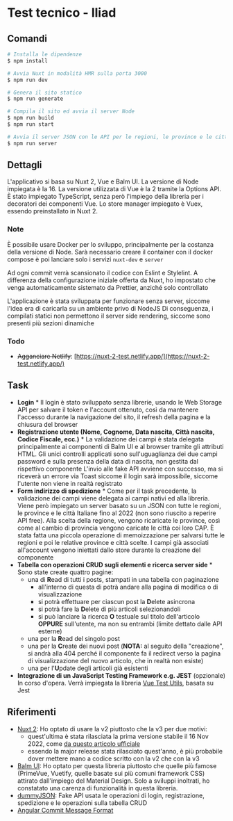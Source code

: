 # Test tecnico - Iliad

## Comandi

```bash
# Installa le dipendenze
$ npm install

# Avvia Nuxt in modalità HMR sulla porta 3000
$ npm run dev

# Genera il sito statico
$ npm run generate

# Compila il sito ed avvia il server Node
$ npm run build
$ npm run start

# Avvia il server JSON con le API per le regioni, le province e le città Italiane
$ npm run server
```

## Dettagli

L'applicativo si basa su Nuxt 2, Vue e Balm UI.
La versione di Node impiegata è la 16.
La versione utilizzata di Vue è la 2 tramite la Options API.
È stato impiegato TypeScript, senza però l'impiego della libreria per i decoratori dei componenti Vue.
Lo store manager impiegato è Vuex, essendo preinstallato in Nuxt 2.

### Note

È possibile usare Docker per lo sviluppo, principalmente per la costanza della versione di Node.
Sarà necessario creare il container con il docker compose è poi lanciare solo i servizi `nuxt-dev` e `server`

Ad ogni commit verrà scansionato il codice con Eslint e Stylelint.
A differenza della configurazione iniziale offerta da Nuxt, ho impostato che venga automaticamente sistemato da Prettier, anziché solo controllato

L'applicazione è stata sviluppata per funzionare senza server, siccome l'idea era di caricarla su un ambiente privo di NodeJS
Di conseguenza, i compilati statici non permettono il server side rendering, siccome sono presenti più sezioni dinamiche

### Todo

- ~~Agganciare Netlify~~: [https://nuxt-2-test.netlify.app/](https://nuxt-2-test.netlify.app/)

## Task

- **Login** \*
  Il login è stato sviluppato senza librerie, usando le Web Storage API per salvare il token e l'account ottenuto, così da mantenere l'accesso durante la navigazione del sito, il refresh della pagina e la chiusura del browser
- **Registrazione utente (Nome, Cognome, Data nascita, Città nascita, Codice Fiscale, ecc.)** \*
  La validazione dei campi è stata delegata principalmente ai componenti di Balm UI e al browser tramite gli attributi HTML.
  Gli unici controlli applicati sono sull'uguaglianza dei due campi password e sulla presenza della data di nascita, non gestita dal rispettivo componente
  L'invio alle fake API avviene con successo, ma si riceverà un errore via Toast siccome il login sarà impossibile, siccome l'utente non viene in realtà registrato
- **Form indirizzo di spedizione** \*
  Come per il task precedente, la validazione dei campi viene delegata ai campi nativi ed alla libreria.
  Viene però impiegato un server basato su un JSON con tutte le regioni, le province e le città Italiane fino al 2022 (non sono riuscito a reperire API free).
  Alla scelta della regione, vengono ricaricate le province, così come al cambio di provincia vengono caricate le città coi loro CAP.
  È stata fatta una piccola operazione di memoizzazione per salvarsi tutte le regioni e poi le relative province e città scelte.
  I campi già associati all'account vengono iniettati dallo store durante la creazione del componente
- **Tabella con operazioni CRUD sugli elementi e ricerca server side** \*
  Sono state create quattro pagine:
  - una di **R**ead di tutti i posts, stampati in una tabella con paginazione
    - all'interno di questa di potrà andare alla pagina di modifica o di visualizzazione
    - si potrà effettuare per ciascun post la **D**elete asincrona
    - si potrà fare la **D**elete di più articoli selezionandoli
    - si può lanciare la ricerca **O** testuale sul titolo dell'articolo **OPPURE** sull'utente, ma non su entrambi (limite dettato dalle API esterne)
  - una per la **R**ead del singolo post
  - una per la **C**reate dei nuovi post (**NOTA:** al seguito della "creazione", si andrà alla 404 perché il componente fa il redirect verso la pagina di visualizzazione del nuovo articolo, che in realtà non esiste)
  - una per l'**U**pdate degli articoli già esistenti
- **Integrazione di un JavaScript Testing Framework e.g. JEST** (opzionale)
  In corso d'opera.
  Verrà impiegata la libreria [Vue Test Utils](https://v1.test-utils.vuejs.org/), basata su Jest

## Riferimenti

- [Nuxt 2](https://nuxtjs.org/): Ho optato di usare la v2 piuttosto che la v3 per due motivi:
  - quest'ultima è stata rilasciata la prima versione stabile il 16 Nov 2022, come [da questo articolo ufficiale](https://nuxt.com/v3)
  - essendo la major release stata rilasciato quest'anno, è più probabile dover mettere mano a codice scritto con la v2 che con la v3
- [Balm UI](https://v8.material.balmjs.com/#/): Ho optato per questa libreria piuttosto che quelle più famose (PrimeVue, Vuetify, quelle basate sui più comuni framework CSS) attirato dall'impiego del Material Design. Solo a sviluppi inoltrati, ho constatato una carenza di funzionalità in questa libreria.
- [dummyJSON](https://dummyjson.com/): Fake API usata le operazioni di login, registrazione, spedizione e le operazioni sulla tabella CRUD
- [Angular Commit Message Format](https://gist.github.com/brianclements/841ea7bffdb01346392c)
